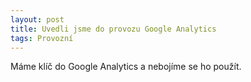 ```yaml
---
layout: post
title: Uvedli jsme do provozu Google Analytics
tags: Provozní
---
```



Máme klíč do Google Analytics a nebojíme se ho použít.
